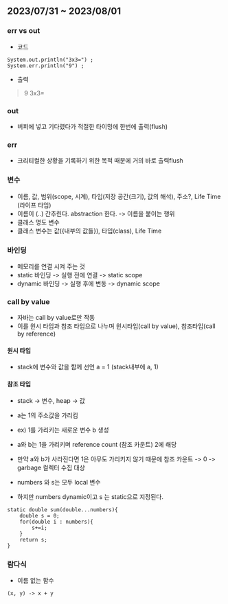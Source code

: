 ## 2023/07/31 ~ 2023/08/01
### err vs out
* 코드
```
System.out.println("3x3=") ;
System.err.println("9") ;
```
* 출력
> 9
> 3x3=

### out 
* 버퍼에 넣고 기다렸다가 적절한 타이밍에 한번에 출력(flush)
### err
* 크리티컬한 상황을 기록하기 위한 목적 때문에 거의 바로 출력flush

### 변수
* 이름, 값, 범위(scope, 시계), 타입(저장 공간(크기), 값의 해석), 주소?, Life Time (라이프 타임) 
* 이름이 (..) 간추린다. abstraction 한다. -> 이름을 붙이는 행위
* 클래스 명도 변수
* 클래스 변수는 값({내부의 값들}), 타입(class), Life Time

### 바인딩 
* 메모리를 연결 시켜 주는 것
* static 바인딩 -> 실행 전에 연결 -> static scope
* dynamic 바인딩 -> 실행 후에 변동 -> dynamic scope
### call by value
* 자바는 call by value로만 작동
* 이를 원시 타입과 참조 타입으로 나누며 원시타입(call by value), 참조타입(call by reference)
#### 원시 타입
* stack에 변수와 값을 함께 선언 a = 1
(stack내부에 a, 1)
#### 참조 타입
* stack -> 변수, heap -> 값
* a는 1의 주소값을 가리킴
* ex) 1를 가리키는 새로운 변수 b 생성 
* a와 b는 1을 가리키며 reference count (참조 카운트) 2에 해당
* 만약 a와 b가 사라진다면 1은 아무도 가리키지 않기 때문에 참조 카운트 -> 0 -> garbage 컬렉터 수집 대상

* numbers 와 s는 모두 local 변수
* 하지만 numbers dynamic이고 s 는 static으로 지정된다.
```
static double sum(double...numbers){
    double s = 0;
    for(double i : numbers){
        s+=i;
    }
    return s;
}
```

### 람다식
* 이름 없는 함수
```
(x, y) -> x + y
```